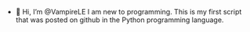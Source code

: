 - 👋 Hi, I’m @VampireLE
I am new to programming. This is my first script that was posted on github in the Python programming language.
